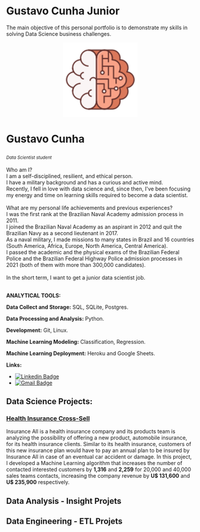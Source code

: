 # **Gustavo Cunha** Junior

The main objective of this personal portfolio is to demonstrate my skills in solving Data Science business challenges.

<p align='center'>
  <img src="icon.svg" alt="drawing" width="200"/>  
</p>

# Gustavo Cunha
<sub>*Data Scientist student*</sub>
<br>
<br>
Who am I? 
<br>I am a self-disciplined, resilient, and ethical person.
<br>I have a military background and has a curious and active mind.
<br>Recently, I fell in love with data science and, since then, I've been focusing my energy and time on learning skills required to become a data scientist.
<br>
<br>
What are my personal life achievements and previous experiences?
<br>I was the first rank at the Brazilian Naval Academy admission process in 2011.
<br>I joined the Brazilian Naval Academy as an aspirant in 2012 and quit the Brazilian Navy as a second lieutenant in 2017. <br>As a naval military, I made missions to many states in Brazil and 16 countries (South America, Africa, Europe, North America, Central America).
<br>I passed the academic and the physical exams of the Brazilian Federal Police and the Brazilian Federal Highway Police admission processes in 2021 (both of them with more than 300,000 candidates).
<br>
<br>
In the short term, I want to get a junior data scientist job.
<br>
<br>

**ANALYTICAL TOOLS:**

**Data Collect and Storage:** SQL, SQLite, Postgres.

**Data Processing and Analysis:** Python.

**Development:** Git, Linux. 

**Machine Learning Modeling:** Classification, Regression. 

**Machine Learning Deployment:** Heroku and Google Sheets.  

**Links:**
* [![Linkedin Badge](https://img.shields.io/badge/-LinkedIn-blue?style=flat&logo=LinkedIn&logoColor=white)](https://www.linkedin.com/in/ds-gustavo-cunha/)
* [![Gmail Badge](https://img.shields.io/badge/-Gmail-c14438?style=flat-square&logo=Gmail&logoColor=white&link=mailto:gcunhaj@gmail.com)](mailto:gcunhaj@gmail.com)


## Data Science Projects:

### [Health Insurance Cross-Sell]( https://github.com/ds-gustavo-cunha/pa004_health_insurance_cross_sell )
Insurance All is a health insurance company and its products team is analyzing the possibility of offering a new product, automobile insurance, for its health insurance clients. Similar to its health insurance, customers of this new insurance plan would have to pay an annual plan to be insured by Insurance All in case of an eventual car accident or damage. In this project, I developed a Machine Learning algorithm that increases the number of contacted interested customers by **1,316** and **2,259** for 20,000 and 40,000 sales teams contacts, increasing the company revenue by **U$ 131,600** and **U$ 235,900** respectively.

## Data Analysis - Insight Projets

## Data Engineering - ETL Projets
